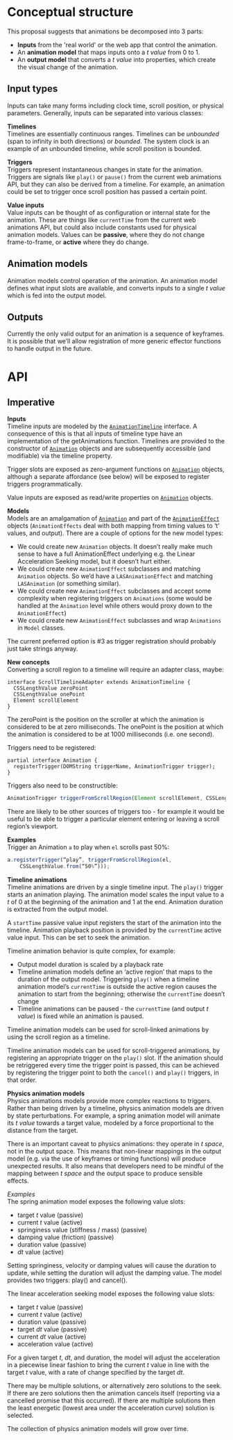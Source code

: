 # Conceptual structure
This proposal suggests that animations be decomposed into 3 parts:

- __Inputs__ from the 'real world' or the web app that control the animation.
- An __animation model__ that maps inputs onto a *t value* from 0 to 1.
- An __output model__ that converts a *t value* into properties, which create the visual change of the animation.

## Input types
Inputs can take many forms including clock time, scroll position, or physical parameters. Generally, inputs can be separated into various classes:

__Timelines__  
Timelines are essentially continuous ranges. Timelines can be *unbounded* (span to infinity in both directions) or *bounded*. The system clock is an example of an unbounded timeline, while scroll position is bounded.

__Triggers__  
Triggers represent instantaneous changes in state for the animation. Triggers are signals like `play()` or `pause()` from the current web animations API, but they can also be derived from a timeline. For example, an animation could be set to trigger once scroll position has passed a certain point.

__Value inputs__  
Value inputs can be thought of as configuration or internal state for the animation. These are things like `currentTime` from the current web animations API, but could also include constants used for physical animation models. Values can be __passive__, where they do not change frame-to-frame, or __active__ where they do change.

## Animation models
Animation models control operation of the animation. An animation model defines what input slots are available, and converts inputs to a single *t value* which is fed into the output model.

## Outputs 
Currently the only valid output for an animation is a sequence of keyframes. It is possible that we’ll allow registration of more generic effector functions to handle output in the future.

# API

## Imperative
__Inputs__  
Timeline inputs are modeled by the [`AnimationTimeline`](https://www.w3.org/TR/web-animations/#animationtimeline) interface. A consequence of this is that all inputs of timeline type have an implementation of the getAnimations function. Timelines are provided to the constructor of [`Animation`](https://www.w3.org/TR/web-animations/#animation) objects and are subsequently accessible (and modifiable) via the timeline property.

Trigger slots are exposed as zero-argument functions on [`Animation`](https://www.w3.org/TR/web-animations/#animation) objects, although a separate affordance (see below) will be exposed to register triggers programmatically.

Value inputs are exposed as read/write properties on [`Animation`](https://www.w3.org/TR/web-animations/#animation) objects.

__Models__  
Models are an amalgamation of [`Animation`](https://www.w3.org/TR/web-animations/#animation) and part of the [`AnimationEffect`](https://www.w3.org/TR/web-animations/#animationeffectreadonly) objects (`AnimationEffects` deal with both mapping from timing values to ‘t’ values, and output). There are a couple of options for the new model types:  
 
 - We could create new `Animation` objects. It doesn’t really make much sense to have a full AnimationEffect underlying e.g. the Linear Acceleration Seeking model, but it doesn’t hurt either.
- We could create new `AnimationEffect` subclasses and matching `Animation` objects. So we’d have a `LASAnimationEffect` and matching `LASAnimation` (or something similar).
- We could create new `AnimationEffect` subclasses and accept some complexity when registering triggers on `Animations` (some would be handled at the `Animation` level while others would proxy down to the `AnimationEffect`)
- We could create new `AnimationEffect` subclasses and wrap `Animations` in `Model` classes.

The current preferred option is #3 as trigger registration should probably just take strings anyway.

__New concepts__  
Converting a scroll region to a timeline will require an adapter class, maybe:
```webidl
interface ScrollTimelineAdapter extends AnimationTimeline {
  CSSLengthValue zeroPoint
  CSSLengthValue onePoint
  Element scrollElement
}
```

The zeroPoint is the position on the scroller at which the animation is considered to be at zero milliseconds. The onePoint is the position at which the animation is considered to be at 1000 milliseconds (i.e. one second).

Triggers need to be registered:
```webidl
partial interface Animation {
  registerTrigger(DOMString triggerName, AnimationTrigger trigger);
}
```

Triggers also need to be constructible:
```javascript
AnimationTrigger triggerFromScrollRegion(Element scrollElement, CSSLengthValue triggerPoint)
```

There are likely to be other sources of triggers too - for example it would be useful to be able to trigger a particular element entering or leaving a scroll region’s viewport.

__Examples__  
Trigger an Animation `a` to play when `el` scrolls past 50%:

```javascript
a.registerTrigger(“play”, triggerFromScrollRegion(el, 
    CSSLengthValue.from(“50%”)));
```

__Timeline animations__  
Timeline animations are driven by a single timeline input. The `play()` trigger starts an animation playing. The animation model scales the input value to a *t* of 0 at the beginning of the animation and 1 at the end. Animation duration is extracted from the output model.

A `startTime` passive value input registers the start of the animation into the timeline. Animation playback position is provided by the `currentTime` active value input. This can be set to seek the animation.

Timeline animation behavior is quite complex, for example:
- Output model duration is scaled by a playback rate
- Timeline animation models define an ‘active region’ that maps to the duration of the output model. Triggering `play()` when a timeline animation model’s `currentTime` is outside the active region causes the animation to start from the beginning; otherwise the `currentTime` doesn’t change
- Timeline animations can be paused - the `currentTime` (and output *t value*) is fixed while an animation is paused.

Timeline animation models can be used for scroll-linked animations by using the scroll region as a timeline.

Timeline animation models can be used for scroll-triggered animations, by registering an appropriate trigger on the `play()` slot. If the animation should be retriggered every time the trigger point is passed, this can be achieved by registering the trigger point to both the `cancel()` and `play()` triggers, in that order.

__Physics animation models__  
Physics animations models provide more complex reactions to triggers.  Rather than being driven by a timeline, physics animation models are driven by state perturbations. For example, a spring animation model will animate its *t value* towards a target value, modeled by a force proportional to the distance from the target.

There is an important caveat to physics animations: they operate in *t space*, not in the output space. This means that non-linear mappings in the output model (e.g. via the use of keyframes or timing functions) will produce unexpected results. It also means that developers need to be mindful of the mapping between *t space* and the output space to produce sensible effects.

*Examples*  
The spring animation model exposes the following value slots:
- target *t* value (passive)
- current *t* value (active)
- springiness value (stiffness / mass) (passive)
- damping value (friction) (passive)
- duration value (passive)
- *dt* value (active)

Setting springiness, velocity or damping values will cause the duration to update, while setting the duration will adjust the damping value. The model provides two triggers: play() and cancel().

The linear acceleration seeking model exposes the following value slots:
- target *t* value (passive)
- current *t* value (active)
- duration value (passive)
- target *dt* value (passive)
- current *dt* value (active)
- acceleration value (active)

For a given target *t*, *dt*, and duration, the model will adjust the acceleration in a piecewise linear fashion to bring the current *t* value in line with the target *t* value, with a rate of change specified by the target *dt*.

There may be multiple solutions, or alternatively zero solutions to the seek. If there are zero solutions then the animation cancels itself (reporting via a cancelled promise that this occurred). If there are multiple solutions then the least energetic (lowest area under the acceleration curve) solution is selected.

The collection of physics animation models will grow over time.

